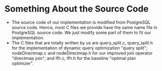 # Something About the Source Code
* The source code of our implementation is modified from PostgreSQL source code. Hence, most C files we provide have the same name file in PostgreSQL source code. We just modify some part of them to fit our implementation.
* The C files that are totally written by us are query_split.c, query_split.h for the implementation of dynamic query optimization "query split"; nodeDirectmap.c and nodeDirectmap.h for our improved join operator "directmap join"; and lfh.c, lfh.h for the baseline "optimal plan optimizer".
